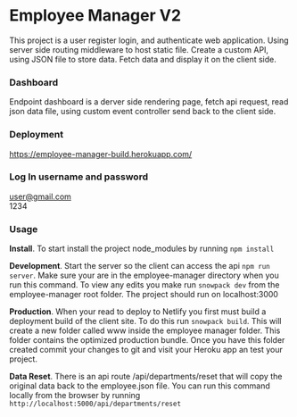 # Employee Manager V2

This project is a user register login, and authenticate web application. Using server side routing middleware to host static file. Create a custom API, using JSON file to store data. Fetch data and display it on the client side.

### Dashboard
Endpoint dashboard is a derver side rendering page, fetch api request, read json data file, using custom event controller send back to the client side.

### Deployment
https://employee-manager-build.herokuapp.com/

### Log In username and password
user@gmail.com  
1234

### Usage
__Install__. 
To start install the project node_modules by running ```npm install```

__Development__. 
Start the server so the client can access the api ```npm run server```.  Make sure your are in the employee-manager directory when you run this command. To view any edits you make run ```snowpack dev``` from the employee-manager root folder. The project should run on localhost:3000

__Production__. 
When your read to deploy to Netlify you first must build a deployment build of the client site. To do this run ```snowpack build```. This will create a new folder called www inside the employee manager folder. This folder contains the optimized production bundle. Once you have this folder created commit your changes to git and visit your Heroku app an test your project. 

__Data Reset__. 
There is an api route /api/departments/reset that will copy the original data back to the employee.json file. You can run this command locally from the browser by running ```http://localhost:5000/api/departments/reset```

